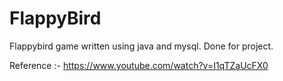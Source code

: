 # FlappyBird
Flappybird game written using java and mysql. Done for project.

Reference :- https://www.youtube.com/watch?v=I1qTZaUcFX0
